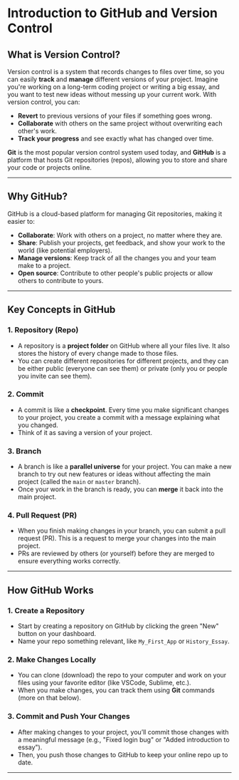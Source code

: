 # Introduction to GitHub and Version Control

## What is Version Control?

Version control is a system that records changes to files over time, so you can easily **track** and **manage** different versions of your project. Imagine you're working on a long-term coding project or writing a big essay, and you want to test new ideas without messing up your current work. With version control, you can:
- **Revert** to previous versions of your files if something goes wrong.
- **Collaborate** with others on the same project without overwriting each other's work.
- **Track your progress** and see exactly what has changed over time.

**Git** is the most popular version control system used today, and **GitHub** is a platform that hosts Git repositories (repos), allowing you to store and share your code or projects online.

---

## Why GitHub?

GitHub is a cloud-based platform for managing Git repositories, making it easier to:
- **Collaborate**: Work with others on a project, no matter where they are.
- **Share**: Publish your projects, get feedback, and show your work to the world (like potential employers).
- **Manage versions**: Keep track of all the changes you and your team make to a project.
- **Open source**: Contribute to other people's public projects or allow others to contribute to yours.

---

## Key Concepts in GitHub

### 1. **Repository (Repo)**
   - A repository is a **project folder** on GitHub where all your files live. It also stores the history of every change made to those files.
   - You can create different repositories for different projects, and they can be either public (everyone can see them) or private (only you or people you invite can see them).

### 2. **Commit**
   - A commit is like a **checkpoint**. Every time you make significant changes to your project, you create a commit with a message explaining what you changed.
   - Think of it as saving a version of your project.

### 3. **Branch**
   - A branch is like a **parallel universe** for your project. You can make a new branch to try out new features or ideas without affecting the main project (called the `main` or `master` branch).
   - Once your work in the branch is ready, you can **merge** it back into the main project.

### 4. **Pull Request (PR)**
   - When you finish making changes in your branch, you can submit a pull request (PR). This is a request to merge your changes into the main project.
   - PRs are reviewed by others (or yourself) before they are merged to ensure everything works correctly.

---

## How GitHub Works

### 1. **Create a Repository**
   - Start by creating a repository on GitHub by clicking the green "New" button on your dashboard.
   - Name your repo something relevant, like `My_First_App` or `History_Essay`.

### 2. **Make Changes Locally**
   - You can clone (download) the repo to your computer and work on your files using your favorite editor (like VSCode, Sublime, etc.).
   - When you make changes, you can track them using **Git** commands (more on that below).

### 3. **Commit and Push Your Changes**
   - After making changes to your project, you’ll commit those changes with a meaningful message (e.g., "Fixed login bug" or "Added introduction to essay").
   - Then, you push those changes to GitHub to keep your online repo up to date.

---

